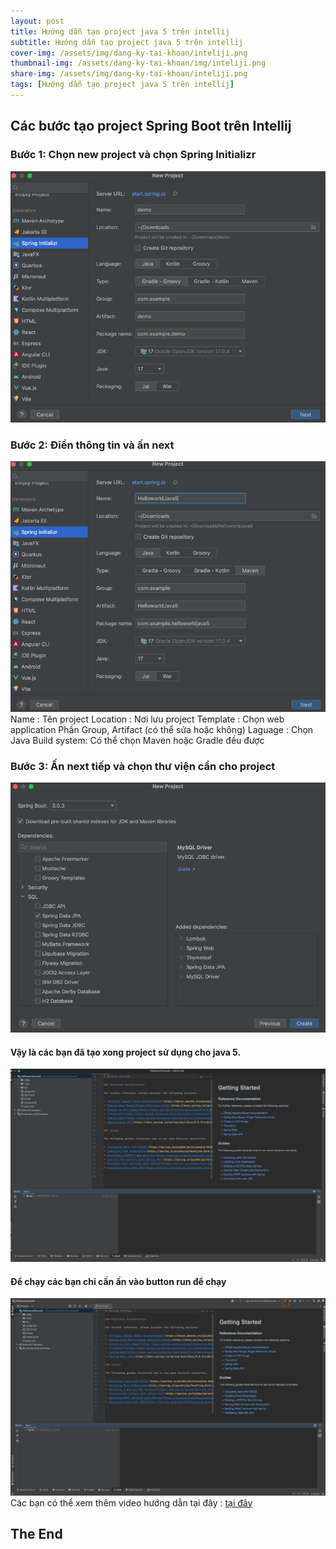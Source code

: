 ```yaml
---
layout: post
title: Hướng dẫn tạo project java 5 trên intellij
subtitle: Hướng dẫn tạo project java 5 trên intellij
cover-img: /assets/img/dang-ky-tai-khoan/inteliji.png
thumbnail-img: /assets/dang-ky-tai-khoan/img/inteliji.png
share-img: /assets/img/dang-ky-tai-khoan/inteliji.png
tags: [Hướng dẫn tạo project java 5 trên intellij]
---
```


## Các bước tạo project Spring Boot trên Intellij
### Bước 1: Chọn new project và chọn Spring Initializr
![img_37.png](../assets/img/tao-project-java-5/img_37.png)

### Bước 2: Điền thông tin và ấn next
![img_38.png](../assets/img/tao-project-java-5/img_38.png)
Name : Tên project
Location : Nơi lưu project
Template : Chọn web application
Phần Group, Artifact (có thể sửa hoặc không)
Laguage : Chọn Java
Build system: Có thể chọn Maven hoặc Gradle đều được
### Bước 3: Ấn next tiếp và chọn thư viện cần cho project 
![img_39.png](../assets/img/tao-project-java-5/img_39.png)

#### Vậy là các bạn đã tạo xong project sử dụng cho java 5.
![img_41.png](../assets/img/tao-project-java-5/img_41.png) 
#### Để chạy các bạn  chỉ cần ấn vào button run để chạy
![img_42.png](../assets/img/tao-project-java-5/img_42.png) 
<br/>
Các bạn có thể xem thêm video hướng dẫn tại đây : [tại đây](https://youtu.be/3JiWOF-KM5c)

## The End
